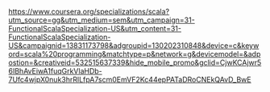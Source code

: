 https://www.coursera.org/specializations/scala?utm_source=gg&utm_medium=sem&utm_campaign=31-FunctionalScalaSpecialization-US&utm_content=31-FunctionalScalaSpecialization-US&campaignid=13831173798&adgroupid=130202310848&device=c&keyword=scala%20programming&matchtype=p&network=g&devicemodel=&adpostion=&creativeid=532515637339&hide_mobile_promo&gclid=CjwKCAjwr56IBhAvEiwA1fuqGrkVlaHDb-7Ufc4wjpX0nuk3hrRlLfpA7scm0EmVF2Kc44epPATaDRoCNEkQAvD_BwE